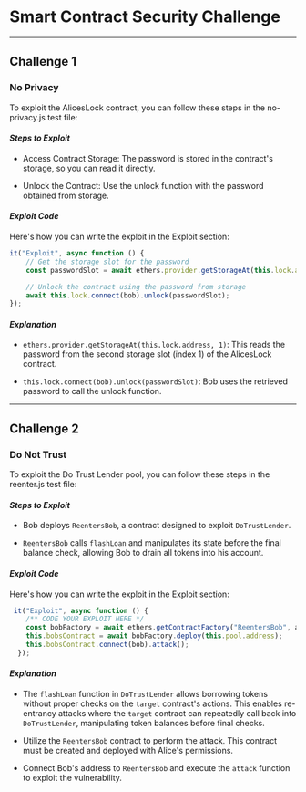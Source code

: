 # Smart Contract Security Challenge
---
## Challenge 1

### No Privacy

To exploit the AlicesLock contract, you can follow these steps in the no-privacy.js test file:

#### *Steps to Exploit*

- Access Contract Storage: The password is stored in the contract's storage, so you can read it directly.

- Unlock the Contract: Use the unlock function with the password obtained from storage.

#### *Exploit Code*
Here's how you can write the exploit in the Exploit section:

```javascript
it("Exploit", async function () {
    // Get the storage slot for the password
    const passwordSlot = await ethers.provider.getStorageAt(this.lock.address, 1);

    // Unlock the contract using the password from storage
    await this.lock.connect(bob).unlock(passwordSlot);
});
```

#### *Explanation*
- `ethers.provider.getStorageAt(this.lock.address, 1)`: This reads the password from the second storage slot (index 1) of the AlicesLock contract.

- `this.lock.connect(bob).unlock(passwordSlot)`: Bob uses the retrieved password to call the unlock function.

---

## Challenge 2

### Do Not Trust

To exploit the  Do Trust Lender pool, you can follow these steps in the reenter.js test file:

#### *Steps to Exploit*

- Bob deploys `ReentersBob`, a contract designed to exploit `DoTrustLender`.

- `ReentersBob` calls `flashLoan` and manipulates its state before the final balance check, allowing Bob to drain all tokens into his account.

#### *Exploit Code*
Here's how you can write the exploit in the Exploit section:

```javascript
 it("Exploit", async function () {
    /** CODE YOUR EXPLOIT HERE */
    const bobFactory = await ethers.getContractFactory("ReentersBob", alice);
    this.bobsContract = await bobFactory.deploy(this.pool.address);
    this.bobsContract.connect(bob).attack();
  });
```

#### *Explanation*
- The `flashLoan` function in `DoTrustLender` allows borrowing tokens without proper checks on the `target` contract's actions. This enables re-entrancy attacks where the `target` contract can repeatedly call back into `DoTrustLender`, manipulating token balances before final checks.

- Utilize the `ReentersBob` contract to perform the attack. This contract must be created and deployed with Alice's permissions.

- Connect Bob's address to `ReentersBob` and execute the `attack` function to exploit the vulnerability.


